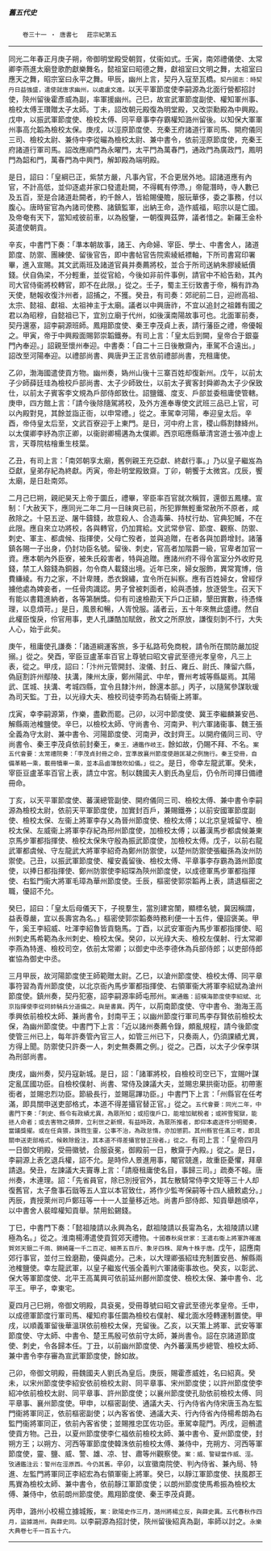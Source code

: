 

##### 舊五代史
　　`卷三十一 ‧ 唐書七`
　`莊宗紀第五`

* * *

同光二年春正月庚子朔，帝御明堂殿受朝賀，仗衞如式。壬寅，南郊禮儀使、太常卿李燕進太廟登歌酌獻樂舞名，懿祖室曰昭德之舞，獻祖室曰文明之舞，太祖室曰應天之舞，昭宗室曰永平之舞。甲辰，幽州上言，契丹入寇至瓦橋。`契丹國志：時契丹日益強盛，遣使就唐求幽州，以處盧文進。`以天平軍節度使李嗣源為北面行營都招討使，陝州留後霍彥威為副，率軍援幽州。己巳，故宣武軍節度副使、權知軍州事、檢校太傅王瓚贈太子太師。丁未，詔改朝元殿復為明堂殿，又改崇勳殿為中興殿。戊申，以振武軍節度使、檢校太傅、同平章事李存霸權知潞州留後。以知保大軍軍州事高允韜為檢校太保。庚戌，以涇原節度使、充秦王府諸道行軍司馬、開府儀同三司、檢校太尉、兼侍中李從曮為檢校太尉、兼中書令，依前涇原節度使，充秦王府諸道行軍司馬。詔改應順門為永曜門，太平門為萬春門，通政門為廣政門，鳳明門為韶和門，萬春門為中興門，解卸殿為端明殿。

是日，詔曰：「皇綱已正，紫禁方嚴，凡事內官，不合更居外地。詔諸道應有內官，不計高低，並仰逐處并家口發遣赴闕，不得輒有停滯。」帝龍潛時，寺人數已及五百，至是合諸道赴闕者，約千餘人，皆給賜優贍，服玩華侈，委之事務，付以腹心。唐時宦官為內諸司使務、諸鎮監軍，出納王命，造作威福，昭宗以是亡國。及帝奄有天下，當知戒彼前車，以為殷鑒，一朝復興茲弊，議者惜之。新羅王金朴英遣使朝貢。

辛亥，中書門下奏：「準本朝故事，諸王、內命婦、宰臣、學士、中書舍人，諸道節度、防禦、團練使、留後官告，即中書帖官告院索綾紙褾軸，下所司書寫印署畢，進入宣賜。其文武兩班及諸道官員并奏薦將校，並合于所司送納朱膠綾紙價錢。伏自偽梁，不分輕重，並從官給，今後如非前件事例，請官中不給告勑，其內司大官侍衞將校轉官，即不在此限。」從之。壬子，蜀主王衍致書于帝，稱有詐為天使，馳報收復汴州者，詔捕之，不獲。癸丑，有司奏：郊祀前二日，迎祔高祖、太宗、懿祖、獻祖、太祖神主于太廟。議者以中興唐祚，不宜以追封之祖雜有國之君以為昭穆，自懿祖已下，宜別立廟于代州，如後漢南陽故事可也。北面軍前奏，契丹還塞，詔李嗣源班師。鳳翔節度使、秦王李茂貞上表，請行藩臣之禮，帝優報之。甲寅，帝于中興殿面賜郭崇韜鐵券。有司上言：「皇太后到闕，皇帝合于銀臺門內奉迎。」詔親至懷州奉迎。中書奏：「自二十三日後散齋內，車駕不合遠出。」詔改至河陽奉迎。以禮部尚書、興唐尹王正言依前禮部尚書，充租庸使。

乙卯，渤海國遣使貢方物。幽州奏，媯州山後十三寨百姓却復新州。戊午，以前太子少師薛廷珪為檢校戶部尚書、太子少師致仕，以前太子賓客封舜卿為太子少保致仕，以前太子賓客李文規為戶部侍郎致仕。詔鹽鐵、度支、戶部並委租庸使管轄。庚申，四方館上言：「請今後除隨駕將校，及外方進奉專使文武班三品已上官，可以內殿對見，其餘並詣正衙，以申常禮。」從之。車駕幸河陽，奉迎皇太后。辛酉，帝侍皇太后至，文武百寮迎于上東門。是日，河中府上言，稷山縣割隸絳州。以太僕卿李紓為宗正卿，以衞尉卿楊遘為太僕卿。西京昭應縣華清宮道士張冲虛上言，天尊院枯檜重生枝葉。

乙丑，有司上言：「南郊朝享太廟，舊例親王充亞獻、終獻行事。」乃以皇子繼岌為亞獻，皇弟存紀為終獻。丙寅，帝赴明堂殿致齋。丁卯，朝饗于太微宮。戊辰，饗太廟，是日赴南郊。

二月己巳朔，親祀昊天上帝于圜丘，禮畢，宰臣率百官就次稱賀，還御五鳳樓。宣制：「大赦天下，應同光二年二月一日昧爽已前，所犯罪無輕重常赦所不原者，咸赦除之。十惡五逆、屠牛鑄錢，故意殺人、合造毒藥、持杖行劫、官典犯贓，不在此限。應自來立功將校，各與轉官，仍加賞給。文武常參官、節度、觀察、防禦、刺史、軍主、都虞候、指揮使，父母亡歿者，並與追贈，在者各與加爵增封。諸藩鎮各賜一子出身，仍封功臣名號。留後、刺史，官高者加階爵一級，官卑者加官一資。應本朝內外臣寮，被朱氏殺害者，特與追贈。應諸州府不得令富室分外收貯見錢，禁工人鎔錢為銅器，勿令商人載錢出境。近年已來，婦女服飾，異常寬博，倍費縑綾。有力之家，不計卑賤，悉衣錦繡，宜令所在糾察。應有百姓婦女，曾經俘擄他處為婢妾者，一任骨肉識認。男子曾被刺面者，給與憑據，放逐營生。召天下有能以書籍進納者，各等第酬獎。仰有司速檢勘天下戶口正額，墾田實數，待憑條理，以息煩苛。」是日，風景和暢，人胥悅服。議者云，五十年來無此盛禮。然自此權臣愎戾，伶官用事，吏人孔謙酷加賦斂，赦文之所原放，謙復刻剝不行，大失人心，始于此矣。

庚午，租庸使孔謙奏：「諸道綱運客旅，多于私路苟免商稅，請令所在關防嚴加捉搦。」從之。癸酉，宰臣豆盧革率百官上尊號曰昭文睿武至德光孝皇帝，凡三上表，從之。甲戌，詔曰：「汴州元管開封、浚儀、封丘、雍丘、尉氏、陳留六縣，偽庭割許州鄢陵、扶溝，陳州太康，鄭州陽武、中牟，曹州考城等縣屬焉。其陽武、匡城、扶溝、考城四縣，宜令且隸汴州，餘還本部。」丙子，以隨駕參謀耿瑗為司天監。丁丑，以光祿大夫、檢校司徒李筠為右騎衞上將軍。

戊寅，幸李嗣源第，作樂，盡歡而罷。己卯，以河中節度使、冀王李繼麟兼安邑、解縣兩池榷鹽使。辛巳，以檢校太師、守尚書令、河南尹、判六軍諸衞事、魏王張全義為守太尉、兼中書令、河陽節度使、河南尹，改封齊王。以開府儀同三司、守尚書令、秦王李茂貞依前封秦王，`秦王，通鑑作岐王。`餘如故，仍賜不拜、不名。`案五代會要：太常禮院奏：「李茂貞封冊之命，宜準故襄州節度使趙匡凝之例施行。秦王受冊，自備革輅一乘，載冊犢車一乘，並本品鹵簿鼓吹如儀。」從之`。是日，帝幸左龍武軍。癸未，宰臣豆盧革率百官上表，請立中宮。制以魏國夫人劉氏為皇后，仍令所司擇日備禮冊命。

丁亥，以天平軍節度使、蕃漢總管副使、開府儀同三司、檢校太傅、兼中書令李嗣源為檢校太尉，依前天平軍節度使，加實封百戶，兼賜鐵券；以前安國軍節度副使、檢校太保、左衞上將軍李存乂為晉州節度使、檢校太傅；以北京皇城留守、檢校太保、左威衞上將軍李存紀為邢州節度使，加檢校太傅；以蕃漢馬步都虞候兼東京馬步軍都指揮使、檢校太保朱守殷為振武節度使，加檢校太傅。戊子，以前右龍武軍都虞候、守左龍武大將軍李紹奇為鄭州防禦使，以楚州防禦使張繼孫為汝州防禦使。己丑，以振武軍節度使、權安義留後、檢校太傅、平章事李存霸為潞州節度使，以捧日都指揮使、鄭州防禦使李紹琛為陝州節度使，以成德軍馬步軍都指揮使、右監門衞大將軍毛璋為華州節度使。壬辰，樞密使郭崇韜再上表，請退樞密之職，優詔不允。

癸巳，詔曰：「皇太后母儀天下，子視羣生，當別建宮闈，顯標名號，冀因稱謂，益表尊嚴，宜以長壽宮為名。」樞密使郭崇韜奏時務利便一十五件，優詔褒美。甲午，奚王李紹威、吐渾李紹魯皆貢駞馬。丁酉，以武安軍衙內馬步軍都指揮使、昭州刺史馬希範為永州刺史、檢校太保。癸卯，以光祿大夫、檢校左僕射、行太常卿李燕為特進、檢校司空，依前太常卿；以御史中丞李德休為兵部侍郎；以吏部侍郎崔協為御史中丞。

三月甲辰，故河陽節度使王師範贈太尉。乙巳，以滄州節度使、檢校太傅、同平章事符習為青州節度使，以北京衙內馬步軍都指揮使、右領軍衞大將軍李紹斌為滄州節度使。鎮州奏，契丹犯塞，詔李嗣源率師屯邢州。`案通鑑：詔橫海節度使李紹斌、北京指揮使李從珂帥騎兵分道備之。與是書異。`丙午，以荊南節度使、守中書令、渤海王高季興依前檢校太師、兼尚書令，封南平王；以幽州節度行軍司馬李存賢依前檢校太保，為幽州節度使。中書門下上言：「近以諸州奏薦令錄，頗亂規程，請今後節度使管三州已上，每年許奏管內官三人，如管三州已下，只奏兩人，仍須課績尤異，方得上聞。防禦使只許奏一人，刺史無奏薦之例。」從之。己酉，以太子少保李琪為刑部尚書。

庚戌，幽州奏，契丹寇新城。是日，詔：「諸軍將校，自檢校司空已下，宜賜叶謀定亂匡國功臣。自檢校僕射、尚書、常侍及諫議大夫，並賜忠果拱衞功臣。初帶憲銜者，並賜忠烈功臣。節級長行，並賜扈蹕功臣。」中書門下上言：「州縣官在任考滿，即具關申送吏部格式，本道不得差攝官替正官。」從之。`五代會要：同光二年，中書門下奏：「刺史、縣令有政績尤異，為眾所知；或招復戶口，能增加賦稅者；或辨雪冤獄，能拯人命者；或去害物之積弊，立利世之新規，有益時政，為眾所推者，即仰本處逐件分明聞奏，當議獎擢。或在任貪猥，誅戮生靈，公事不治，為政怠惰，亦加懲罰。其州縣官任滿三考，即具關申送吏部格式，候敕除銓注，其本道不得差攝官替正授者。」從之。`有司上言：「皇帝四月一日御文明殿，受冊徽號，合服袞冕，御殿前一日，散齋于內殿。」從之。是日，李嗣源上表乞退兵權，詔不允。是時伶人景進用事，閹官競進，故重臣憂懼，拜章請退。癸丑，左諫議大夫竇專上言：「請廢租庸使名目，事歸三司。」疏奏不報。唐州奏，木連理。詔：「先省員官，除已別授官外，其左散騎常侍李文矩等三十人却復舊官，太子詹事石戩等五人宜以本官致仕，將作少監岑保嗣等十四人續敕處分。」丙辰，責授萊州司戶鄭珏等一十一人並量移近地。尚書戶部侍郎、知貢舉趙頎卒，以中書舍人裴皡權知貢舉。禁用鈆錫錢。

丁巳，中書門下奏：「懿祖陵請以永興為名，獻祖陵請以長甯為名，太祖陵請以建極為名。」從之。淮南楊溥遣使貢賀郊天禮物。`十國春秋吳世家：王遣右衞上將軍許確進賀郊天銀二千兩、錦綺羅一千二百疋、細茶五百斤、象牙四株、犀角十株于唐。`戊午，詔應南郊行事官，並付三銓磨勘，優與處分。己未，以大理卿張紹珪充制置安邑、解縣兩池榷鹽使。幸左龍武軍，以皇子繼岌代張全義判六軍諸衞事故也。癸亥，以彰武、保大等軍節度使、北平王高萬興可依前延州鄜州節度使、檢校太保、兼中書令、北平王。甲子，幸東宅。

夏四月己巳朔，帝御文明殿，具袞冕，受冊尊號曰昭文睿武至德光孝皇帝。壬申，以成德軍節度行軍司馬、權知府事任圜為檢校右僕射、權北面水陸轉運制置使。甲戌，以順義軍留後華溫琪依前檢校太保，充留後。乙亥，以天策上將軍、武安等軍節度使、守太師、中書令、楚王馬殷可依前守太師，兼尚書令。詔在京諸道節度使、刺史，令各歸本任。丁丑，以前幽州節度使、內外蕃漢馬步總管、檢校太師、兼中書令李存審為宣武軍節度使，餘如故。

己卯，帝御文明殿，冊魏國夫人劉氏為皇后。庚辰，賜霍彥威姓，名曰紹真。癸未，以宋州節度使李紹安依前檢校太尉、同平章事、宋州節度使；以許州節度使李紹冲依前檢校太尉、同平章事、許州節度使；以襄州節度使孔勍依前檢校太傅、同平章事、襄州節度使。甲申，以樞密副使、通議大夫、行內侍省內侍宋唐玉為左監門衞將軍同正，依前樞密副使；以內客省使、通議大夫、行內侍省內侍楊希朗為右監門衞將軍同正，依前內客省使；並賜推忠匡佐功臣。車駕幸龍門。丙戌，迴鶻遣使貢方物。己丑，以夏州節度使李仁福依前檢校太師、兼中書令、夏州節度使，封朔方王；以朔方、河西等軍節度使韓洙依前檢校太傅、兼侍中，充朔方、河西等軍節度使，靈、鹽、威、警、雄、凉、甘、肅等州觀察使。`案：威、警疑當作威、涇。攷通鑑注云：警州在涇原西。今仍其舊。`辛卯，以宣徽南院使、判內侍省、兼內局、特進、左監門將軍同正李紹宏為右領軍衞上將軍。癸巳，以靜江軍節度使、扶風郡王馬賨為檢校太師、兼中書令，依前靜江軍節度使；以朗州節度使馬希振為檢校太傅、兼侍中，依前朗州節度使。鳳翔節度使、秦王李茂貞薨。

丙申，潞州小校楊立據城叛，`案：歐陽史作三月，潞州將楊立反，與薛史異。五代春秋作四月，盜據潞州，與薛史同。`以李嗣源為招討使，陝州留後紹真為副，率師以討之。`永樂大典卷七千一百五十六。`

* * *

